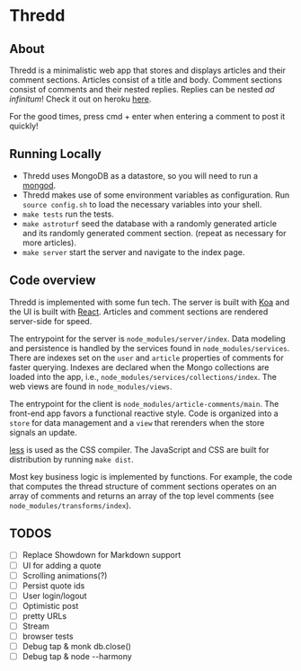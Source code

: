 # Thredd

## About

Thredd is a minimalistic web app that stores and displays articles and their comment sections. Articles consist of a title and body. Comment sections consist of comments and their nested replies. Replies can be nested *ad infinitum*! Check it out on heroku [here](http://thredd.herokuapp.com/).

For the good times, press cmd + enter when entering a comment to post it quickly!

## Running Locally

- Thredd uses MongoDB as a datastore, so you will need to run a [mongod](http://docs.mongodb.org/manual/reference/program/mongod/).
- Thredd makes use of some environment variables as configuration. Run `source config.sh` to load the necessary variables into your shell.
- `make tests` run the tests.
- `make astroturf` seed the database with a randomly generated article and its randomly generated comment section. (repeat as necessary for more articles).
- `make server` start the server and navigate to the index page.

## Code overview

Thredd is implemented with some fun tech. The server is built with [Koa](http://koajs.com/) and the UI is built with [React](http://facebook.github.io/react/). Articles and comment sections are rendered server-side for speed.

The entrypoint for the server is `node_modules/server/index`. Data modeling and persistence is handled by the services found in `node_modules/services`. There are indexes set on the `user` and `article` properties of comments for faster querying. Indexes are declared when the Mongo collections are loaded into the app, i.e., `node_modules/services/collections/index`. The web views are found in `node_modules/views`.

The entrypoint for the client is `node_modules/article-comments/main`. The front-end app favors a functional reactive style. Code is organized into a `store` for data management and a `view` that rerenders when the store signals an update.

[less](http://lesscss.org/) is used as the CSS compiler. The JavaScript and CSS are built for distribution by running `make dist`.

Most key business logic is implemented by functions. For example, the code that computes the thread structure of comment sections operates on an array of comments and returns an array of the top level comments (see `node_modules/transforms/index`).

## TODOS

- [ ] Replace Showdown for Markdown support
- [ ] UI for adding a quote
- [ ] Scrolling animations(?)
- [ ] Persist quote ids
- [ ] User login/logout
- [ ] Optimistic post
- [ ] pretty URLs
- [ ] Stream
- [ ] browser tests
- [ ] Debug tap & monk db.close()
- [ ] Debug tap & node --harmony
